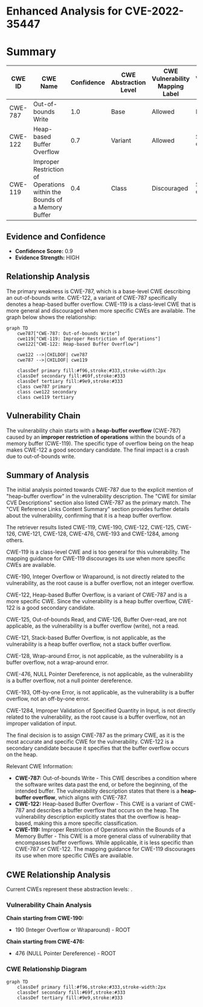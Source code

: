 # Enhanced Analysis for CVE-2022-35447

# Summary
| CWE ID  | CWE Name    | Confidence | CWE Abstraction Level | CWE Vulnerability Mapping Label | CWE-Vulnerability Mapping Notes |
|----------------|--------------------------------------------------------------------|------------|-------------------------|------------------------------------|-----------------------------------|
| CWE-787 | Out-of-bounds Write | 1.0 | Base | Allowed | Primary CWE |
| CWE-122 | Heap-based Buffer Overflow | 0.7 | Variant | Allowed | Secondary Candidate |
| CWE-119 | Improper Restriction of Operations within the Bounds of a Memory Buffer | 0.4 | Class | Discouraged | Secondary Candidate |

## Evidence and Confidence

*   **Confidence Score:** 0.9
*   **Evidence Strength:** HIGH

## Relationship Analysis
The primary weakness is CWE-787, which is a base-level CWE describing an out-of-bounds write. CWE-122, a variant of CWE-787 specifically denotes a heap-based buffer overflow. CWE-119 is a class-level CWE that is more general and discouraged when more specific CWEs are available. The graph below shows the relationship:

```mermaid
graph TD
    cwe787["CWE-787: Out-of-bounds Write"]
    cwe119["CWE-119: Improper Restriction of Operations"]
    cwe122["CWE-122: Heap-based Buffer Overflow"]
    
    cwe122 -->|CHILDOF| cwe787
    cwe787 -->|CHILDOF| cwe119
    
    classDef primary fill:#f96,stroke:#333,stroke-width:2px
    classDef secondary fill:#69f,stroke:#333
    classDef tertiary fill:#9e9,stroke:#333
    class cwe787 primary
    class cwe122 secondary
    class cwe119 tertiary
```

## Vulnerability Chain
The vulnerability chain starts with a **heap-buffer overflow** (CWE-787) caused by an **improper restriction of operations** within the bounds of a memory buffer (CWE-119). The specific type of overflow being on the heap makes CWE-122 a good secondary candidate. The final impact is a crash due to out-of-bounds write.

## Summary of Analysis
The initial analysis pointed towards CWE-787 due to the explicit mention of "heap-buffer overflow" in the vulnerability description. The "CWE for similar CVE Descriptions" section also listed CWE-787 as the primary match. The "CVE Reference Links Content Summary" section provides further details about the vulnerability, confirming that it is a heap buffer overflow.

The retriever results listed CWE-119, CWE-190, CWE-122, CWE-125, CWE-126, CWE-121, CWE-128, CWE-476, CWE-193 and CWE-1284, among others.

CWE-119 is a class-level CWE and is too general for this vulnerability. The mapping guidance for CWE-119 discourages its use when more specific CWEs are available.

CWE-190, Integer Overflow or Wraparound, is not directly related to the vulnerability, as the root cause is a buffer overflow, not an integer overflow.

CWE-122, Heap-based Buffer Overflow, is a variant of CWE-787 and is a more specific CWE. Since the vulnerability is a heap buffer overflow, CWE-122 is a good secondary candidate.

CWE-125, Out-of-bounds Read, and CWE-126, Buffer Over-read, are not applicable, as the vulnerability is a buffer overflow (write), not a read.

CWE-121, Stack-based Buffer Overflow, is not applicable, as the vulnerability is a heap buffer overflow, not a stack buffer overflow.

CWE-128, Wrap-around Error, is not applicable, as the vulnerability is a buffer overflow, not a wrap-around error.

CWE-476, NULL Pointer Dereference, is not applicable, as the vulnerability is a buffer overflow, not a null pointer dereference.

CWE-193, Off-by-one Error, is not applicable, as the vulnerability is a buffer overflow, not an off-by-one error.

CWE-1284, Improper Validation of Specified Quantity in Input, is not directly related to the vulnerability, as the root cause is a buffer overflow, not an improper validation of input.

The final decision is to assign CWE-787 as the primary CWE, as it is the most accurate and specific CWE for the vulnerability. CWE-122 is a secondary candidate because it specifies that the buffer overflow occurs on the heap.

Relevant CWE Information:
*   **CWE-787:** Out-of-bounds Write - This CWE describes a condition where the software writes data past the end, or before the beginning, of the intended buffer. The vulnerability description states that there is a **heap-buffer overflow**, which aligns with CWE-787.
*   **CWE-122:** Heap-based Buffer Overflow - This CWE is a variant of CWE-787 and describes a buffer overflow that occurs on the heap. The vulnerability description explicitly states that the overflow is heap-based, making this a more specific classification.
*   **CWE-119:** Improper Restriction of Operations within the Bounds of a Memory Buffer - This CWE is a more general class of vulnerability that encompasses buffer overflows. While applicable, it is less specific than CWE-787 or CWE-122. The mapping guidance for CWE-119 discourages its use when more specific CWEs are available.


## CWE Relationship Analysis

Current CWEs represent these abstraction levels: .


### Vulnerability Chain Analysis

**Chain starting from CWE-190:**
- 190 (Integer Overflow or Wraparound) - ROOT


**Chain starting from CWE-476:**
- 476 (NULL Pointer Dereference) - ROOT



### CWE Relationship Diagram

```mermaid
graph TD
    classDef primary fill:#f96,stroke:#333,stroke-width:2px
    classDef secondary fill:#69f,stroke:#333
    classDef tertiary fill:#9e9,stroke:#333
```